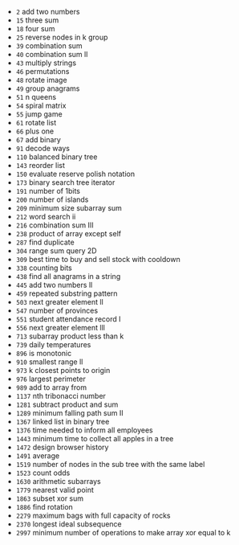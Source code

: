 - `2` add two numbers
- `15` three sum
- `18` four sum
- `25` reverse nodes in k group
- `39` combination sum
- `40` combination sum ll
- `43` multiply strings
- `46` permutations
- `48` rotate image
- `49` group anagrams
- `51` n queens
- `54` spiral matrix
- `55` jump game
- `61` rotate list
- `66` plus one
- `67` add binary
- `91` decode ways
- `110` balanced binary tree
- `143` reorder list
- `150` evaluate reserve polish notation
- `173` binary search tree iterator
- `191` number of 1bits
- `200` number of islands
- `209` minimum size subarray sum
- `212` word search ii
- `216` combination sum III
- `238` product of array except self
- `287` find duplicate
- `304` range sum query 2D
- `309` best time to buy and sell stock with cooldown
- `338` counting bits
- `438` find all anagrams in a string
- `445` add two numbers ll
- `459` repeated substring pattern
- `503` next greater element ll
- `547` number of provinces
- `551` student attendance record I
- `556` next greater element lll
- `713` subarray product less than k
- `739` daily temperatures
- `896` is monotonic
- `910` smallest range ll
- `973` k closest points to origin
- `976` largest perimeter
- `989` add to array from
- `1137` nth tribonacci number
- `1281` subtract product and sum
- `1289` minimum falling path sum II
- `1367` linked list in binary tree
- `1376` time needed to inform all employees
- `1443` minimum time to collect all apples in a tree
- `1472` design browser history
- `1491` average
- `1519` number of nodes in the sub tree with the same label
- `1523` count odds
- `1630` arithmetic subarrays
- `1779` nearest valid point
- `1863` subset xor sum
- `1886` find rotation
- `2279` maximum bags with full capacity of rocks
- `2370` longest ideal subsequence
- `2997` minimum number of operations to make array xor equal to k